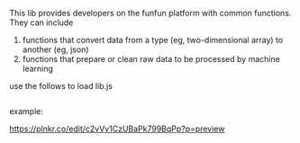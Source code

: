 This lib provides developers on the funfun platform with common functions. They can include

  1. functions that convert data from a type (eg, two-dimensional array) to another (eg, json)
  2. functions that prepare or clean raw data to be processed by machine learning

use the follows to load lib.js

<pre><script src="https://cdn.rawgit.com/chengtie/funfunlib/master/lib.js"></script></pre>


example:

https://plnkr.co/edit/c2vVv1CzUBaPk799BqPp?p=preview
